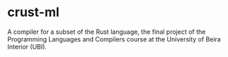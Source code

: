 # crust-ml
A compiler for a subset of the Rust language, the final project of the Programming Languages and Compilers course at the University of Beira Interior (UBI).
